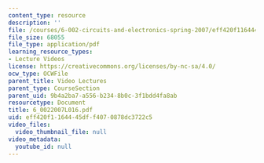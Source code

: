 ```yaml
---
content_type: resource
description: ''
file: /courses/6-002-circuits-and-electronics-spring-2007/eff420f1164445dff4070878dc3722c5_6_0022007L016.pdf
file_size: 68055
file_type: application/pdf
learning_resource_types:
- Lecture Videos
license: https://creativecommons.org/licenses/by-nc-sa/4.0/
ocw_type: OCWFile
parent_title: Video Lectures
parent_type: CourseSection
parent_uid: 9b4a2ba7-a556-b234-8b0c-3f1bdd4fa8ab
resourcetype: Document
title: 6_0022007L016.pdf
uid: eff420f1-1644-45df-f407-0878dc3722c5
video_files:
  video_thumbnail_file: null
video_metadata:
  youtube_id: null
---
```

